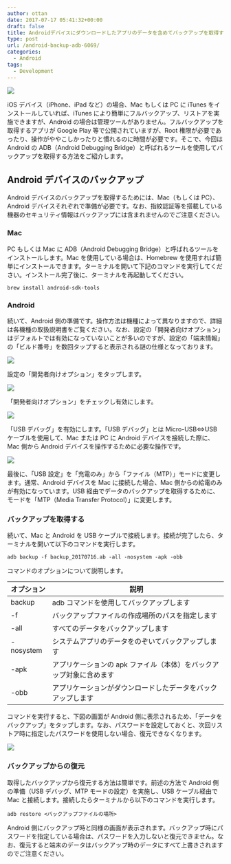 ```yaml
---
author: ottan
date: 2017-07-17 05:41:32+00:00
draft: false
title: Androidデバイスにダウンロードしたアプリのデータを含めてバックアップを取得する
type: post
url: /android-backup-adb-6069/
categories:
  - Android
tags:
  - Development
---
```


![](/images/2017/07/170716-596af0016e595.jpg)

iOS デバイス（iPhone、iPad など）の場合、Mac もしくは PC に iTunes をインストールしていれば、iTunes により簡単にフルバックアップ、リストアを実施できますが、Android の場合は管理ツールがありません。フルバックアップを取得するアプリが Google Play 等で公開されていますが、Root 権限が必要であったり、操作がややこしかったりと慣れるのに時間が必要です。そこで、今回は Android の ADB（Android Debugging Bridge）と呼ばれるツールを使用してバックアップを取得する方法をご紹介します。

## Android デバイスのバックアップ

Android デバイスのバックアップを取得するためには、Mac（もしくは PC）、Android デバイスそれぞれで準備が必要です。なお、指紋認証等を搭載している機器のセキュリティ情報はバックアップには含まれませんのでご注意ください。

### Mac

PC もしくは Mac に ADB（Android Debugging Bridge）と呼ばれるツールをインストールします。Mac を使用している場合は、Homebrew を使用すれば簡単にインストールできます。ターミナルを開いて下記のコマンドを実行してください。インストール完了後に、ターミナルを再起動してください。

    brew install android-sdk-tools

### Android

続いて、Android 側の準備です。操作方法は機種によって異なりますので、詳細は各機種の取扱説明書をご覧ください。なお、設定の「開発者向けオプション」はデフォルトでは有効になっていないことが多いのですが、設定の「端末情報」の「ビルド番号」を数回タップすると表示される謎の仕様となっております。

![](/images/2017/07/170716-596af07cefe1c.png)

設定の「開発者向けオプション」をタップします。

![](/images/2017/07/170716-596af08611fc5.png)

「開発者向けオプション」をチェックし有効にします。

![](/images/2017/07/170716-596af08ae0c99.png)

「USB デバッグ」を有効にします。「USB デバッグ」とは Micro-USB⇔USB ケーブルを使用して、Mac または PC に Android デバイスを接続した際に、Mac 側から Android デバイスを操作するために必要な操作です。

![](/images/2017/07/170716-596af090d5d1f.png)

最後に、「USB 設定」を「充電のみ」から「ファイル（MTP）」モードに変更します。通常、Android デバイスを Mac に接続した場合、Mac 側からの給電のみが有効になっています。USB 経由でデータのバックアップを取得するために、モードを「MTP（Media Transfer Protocol）」に変更します。

### バックアップを取得する

続いて、Mac と Android を USB ケーブルで接続します。接続が完了したら、ターミナルを開いて以下のコマンドを実行します。

    adb backup -f backup_20170716.ab -all -nosystem -apk -obb

コマンドのオプションについて説明します。

| オプション | 説明                                                                |
| ---------- | ------------------------------------------------------------------- |
| backup     | adb コマンドを使用してバックアップします                            |
| -f         | バックアップファイルの作成場所のパスを指定します                    |
| -all       | すべてのデータをバックアップします                                  |
| -nosystem  | システムアプリのデータをのぞいてバックアップします                  |
| -apk       | アプリケーションの apk ファイル（本体）をバックアップ対象に含めます |
| -obb       | アプリケーションがダウンロードしたデータをバックアップします        |

コマンドを実行すると、下図の画面が Android 側に表示されるため、「データをバックアップ」をタップします。なお、パスワードを設定しておくと、次回リストア時に指定したパスワードを使用しない場合、復元できなくなります。

![](/images/2017/07/170716-596af09a4b6c1.png)

### バックアップからの復元

取得したバックアップから復元する方法は簡単です。前述の方法で Android 側の準備（USB デバッグ、MTP モードの設定）を実施し、USB ケーブル経由で Mac と接続します。接続したらターミナルから以下のコマンドを実行します。

    adb restore <バックアップファイルの場所>

Android 側にバックアップ時と同様の画面が表示されます。バックアップ時にパスワードを指定している場合は、パスワードを入力しないと復元できません。なお、復元すると端末のデータはバックアップ時のデータにすべて上書きされますのでご注意ください。
